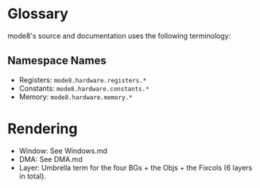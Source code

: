 
# Glossary
mode8's source and documentation uses the following terminology:

## Namespace Names
* Registers: `mode8.hardware.registers.*`
* Constants: `mode8.hardware.constants.*`
* Memory: `mode8.hardware.memory.*`

# Rendering
* Window: See Windows.md
* DMA: See DMA.md
* Layer: Umbrella term for the four BGs + the Objs + the Fixcols (6 layers in total).

<!-- # Rendering Primitives
* Tile: The unit from which BGs are constructed.
* BG/Background: A tilemap constructed from Tiles.
* Obj/Object: A freely moveable graphic independent of all BGs.

# Memory
* TAM: Tile Attribute Memory. Holds the configuration for all Tiles that can be displayed.
* OAM: Object Attribute Memory. Holds the configuration for all Objects that can be displayed..
* TGM: Tile Graphics Memory. Holds the texture atlases used by Tiles.
* OGM: Object Graphics Memory. Holds the texture atlases used by Objects
* GCM: Global Color Memory. Holds the palette used by all graphics.

# Composition
* Fixcol: A fallback color that replaces transparency during composition.
-->